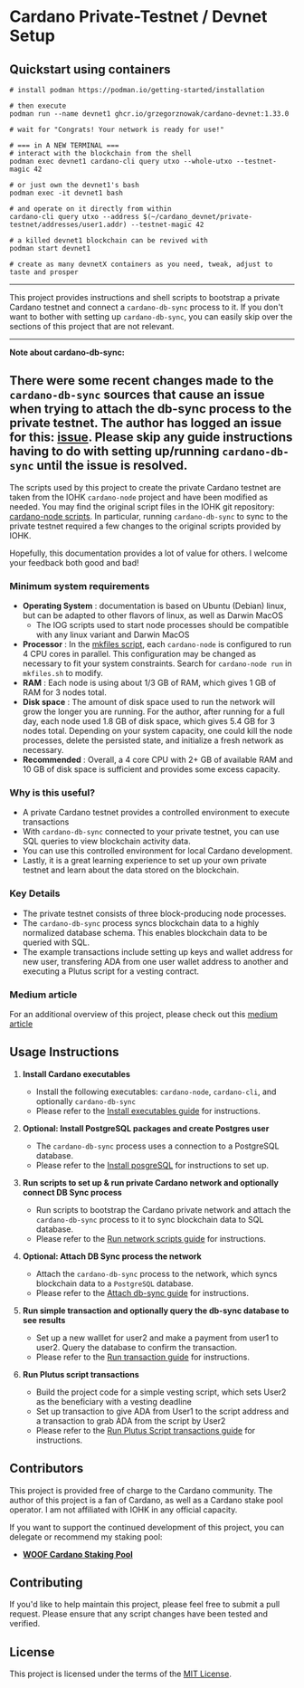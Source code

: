 # Cardano Private-Testnet / Devnet Setup

## Quickstart using containers

```
# install podman https://podman.io/getting-started/installation

# then execute
podman run --name devnet1 ghcr.io/grzegorznowak/cardano-devnet:1.33.0

# wait for "Congrats! Your network is ready for use!"

# === in A NEW TERMINAL ===
# interact with the blockchain from the shell
podman exec devnet1 cardano-cli query utxo --whole-utxo --testnet-magic 42

# or just own the devnet1's bash 
podman exec -it devnet1 bash

# and operate on it directly from within
cardano-cli query utxo --address $(~/cardano_devnet/private-testnet/addresses/user1.addr) --testnet-magic 42

# a killed devnet1 blockchain can be revived with
podman start devnet1

# create as many devnetX containers as you need, tweak, adjust to taste and prosper 
```

---

This project provides instructions and shell scripts to bootstrap a private Cardano testnet and connect a `cardano-db-sync` process to it.
If you don't want to bother with setting up `cardano-db-sync`, you can easily skip over the sections of this project that are not relevant.

---
**Note about cardano-db-sync:**

There were some recent changes made to the `cardano-db-sync` sources that cause an issue when trying to attach the
db-sync process to the private testnet.  The author has logged an issue for this: [issue](https://github.com/input-output-hk/cardano-db-sync/issues/1046).
Please skip any guide instructions having to do with setting up/running `cardano-db-sync` until the issue is resolved.
---

The scripts used by this project to create the private Cardano testnet are taken from the IOHK `cardano-node` project and have been modified as needed.
You may find the original script files in the IOHK git repository: [cardano-node scripts](https://github.com/input-output-hk/cardano-node/tree/master/scripts/byron-to-alonzo).
In particular, running `cardano-db-sync` to sync to the private testnet required a few changes to the original scripts provided by IOHK.

Hopefully, this documentation provides a lot of value for others. I welcome your feedback both good and bad!

### Minimum system requirements
- **Operating System** : documentation is based on Ubuntu (Debian) linux, but can be adapted to other flavors of linux, as well as Darwin MacOS
    - The IOG scripts used to start node processes should be compatible with any linux variant and Darwin MacOS
- **Processor** : In the [mkfiles script](scripts/mkfiles.sh), each `cardano-node` is configured to run 4 CPU cores in parallel.
                  This configuration may be changed as necessary to fit your system constraints.
                  Search for `cardano-node run` in `mkfiles.sh` to modify.
- **RAM** : Each node is using about 1/3 GB of RAM, which gives 1 GB of RAM for 3 nodes total.
- **Disk space** : The amount of disk space used to run the network will grow the longer you are running.
               For the author, after running for a full day, each node used 1.8 GB of disk space, which gives 5.4 GB for 3 nodes total.
               Depending on your system capacity, one could kill the node processes, delete the persisted state, and initialize a fresh network
               as necessary.
- **Recommended** : Overall, a 4 core CPU with 2+ GB of available RAM and 10 GB of disk space is sufficient
                    and provides some excess capacity.
                    
  

### Why is this useful?
- A private Cardano testnet provides a controlled environment to execute transactions
- With `cardano-db-sync` connected to your private testnet, you can use SQL queries to view blockchain activity data.
- You can use this controlled environment for local Cardano development.
- Lastly, it is a great learning experience to set up your own private testnet and learn about the data stored on the blockchain.

### Key Details
- The private testnet consists of three block-producing node processes.
- The `cardano-db-sync` process syncs blockchain data to a highly normalized database schema. This enables blockchain data to be queried with SQL.
- The example transactions include setting up keys and wallet address for new user, transfering ADA from one user wallet address to another
  and executing a Plutus script for a vesting contract.

### Medium article
For an additional overview of this project, please check out this [medium article](https://medium.com/@extramileit/how-to-set-up-a-private-cardano-testnet-5e5afaa22d0b)

## Usage Instructions

1. **Install Cardano executables**

    * Install the following executables: `cardano-node`, `cardano-cli`, and optionally `cardano-db-sync`
    * Please refer to the [Install executables guide](1-INSTALL_EXECUTABLES.md) for instructions.
    
2. **Optional: Install PostgreSQL packages and create Postgres user** 
    
    * The `cardano-db-sync` process uses a connection to a PostgreSQL database.
    * Please refer to the [Install posgreSQL](2-INSTALL_POSTGRESQL.md) for instructions to set up.

3. **Run scripts to set up & run private Cardano network and optionally connect DB Sync process**

    * Run scripts to bootstrap the Cardano private network and attach the `cardano-db-sync` process to it to sync blockchain data to SQL database.
    * Please refer to the [Run network scripts guide](3-RUN_NETWORK_SCRIPTS.md) for instructions. 

4. **Optional: Attach DB Sync process the network**

    * Attach the `cardano-db-sync` process to the network, which syncs blockchain data to a `PostgreSQL` database.
    * Please refer to the [Attach db-sync guide](4-ATTACH_DB_SYNC.md) for instructions.

5. **Run simple transaction and optionally query the db-sync database to see results**

    * Set up a new walllet for user2 and make a payment from user1 to user2. Query the database to confirm the transaction.
    * Please refer to the [Run transaction guide](5-RUN_TRANSACTION.md) for instructions.

6. **Run Plutus script transactions**

    * Build the project code for a simple vesting script, which sets User2 as the beneficiary with a vesting deadline
    * Set up transaction to give ADA from User1 to the script address and a transaction to grab ADA from the script by User2    
    * Please refer to the [Run Plutus Script transactions guide](6-RUN_PLUTUS_SCRIPT_TXS.md) for instructions.

## Contributors

This project is provided free of charge to the Cardano community. The author of this project is a fan of Cardano, as well as a Cardano stake pool operator.
I am not affiliated with IOHK in any official capacity.  

If you want to support the continued development of this project, you can delegate or recommend my staking pool:

- [**WOOF Cardano Staking Pool**](https://woofpool.github.io/)

## Contributing

If you'd like to help maintain this project, please feel free to submit a pull request. Please ensure that any script changes have been tested and verified.

## License

This project is licensed under the terms of the [MIT License](LICENSE).